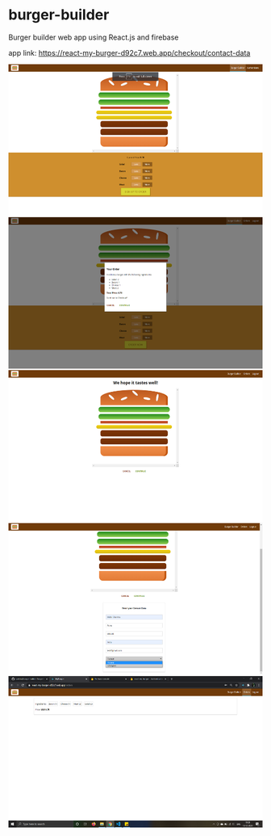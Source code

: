 # burger-builder
Burger builder web app using React.js and firebase

app link:
https://react-my-burger-d92c7.web.app/checkout/contact-data


<img src="images/image_1.png" width="600" height="300">


<img src="images/image_2.png" width="600" height="300">


<img src="images/image_3.png" width="600" height="300"> 


<img src="images/image_4.png" width="600" height="300">


<img src="images/image_5.png" width="600" height="300"> 
